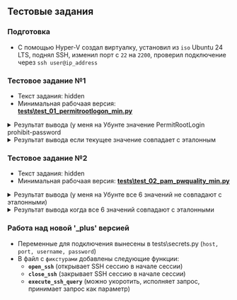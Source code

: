 ## Тестовые задания

### Подготовка
- С помощью Hyper-V создал виртуалку, установил из ```iso``` Ubuntu 24 LTS, поднял SSH, изменил порт с ```22``` на ```2200```, проверил подключение через ```ssh user@ip_address```

### Тестовое задание №1
- Текст задания: hidden
- Минимальная рабочаая версия: **[tests\test_01_permitrootlogon_min.py](https://github.com/otomakine/pytest_task_00/blob/main/tests/test_01_permitrootlogon_min.py)**

<details><img style="" src="https://github.com/otomakine/pytest_task_00/assets/29117632/3673cae3-a4c8-43bc-a46c-4b4e2b99ec3c">
<summary>Результат вывода (у меня на Убунте значение PermitRootLogin prohibit-password</summary></details>

<details><img style="" src="https://github.com/otomakine/pytest_task_00/assets/29117632/c79325b6-a539-47ab-b556-6f31073ac342">
<summary>Результат вывода если текущее значение совпадает с эталонным</summary></details>

### Тестовое задание №2
- Текст задания: hidden
- Минимальная рабочаая версия: **[tests\test_02_pam_pwquality_min.py](https://github.com/otomakine/pytest_task_00/blob/main/tests/test_02_pam_pwquality_min.py)**

<details><img style="" src="https://github.com/otomakine/pytest_task_00/assets/29117632/70e7ef85-7cc3-495c-b143-baaaf715cd5a">
<summary>Результат вывода (у меня на Убунте все 6 значений не совпадают с эталонными)</summary></details>

<details><img style="" src="https://github.com/otomakine/pytest_task_00/assets/29117632/a4ce7173-8493-41c9-9460-66b684a7796b">
<summary>Результат вывода когда все 6 значений совпадают с эталонными</summary></details>


### Работа над новой '_plus' версией
- Переменные для подключения вынесены в tests\secrets.py (```host, port, username, password```)
- В файл с ```фикстурами``` добавлены следующие функции:
  - **```open_ssh```** (открывает SSH сессию в начале сессии)
  - **```close_ssh```** (закрывает SSH сессию в начале сессии)
  - **```execute_ssh_query```** (можно укоротить, исполняет запрос, принимает запрос как параметр)
